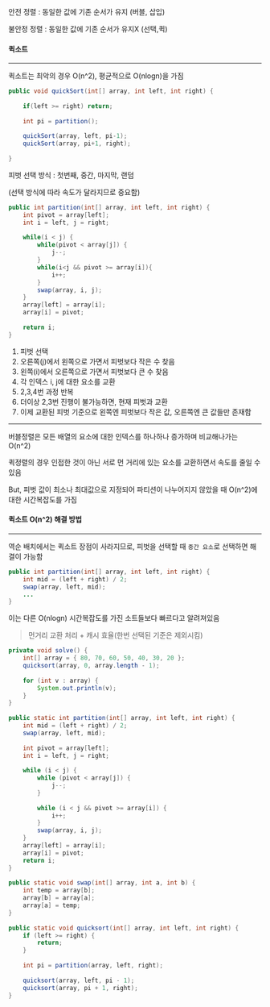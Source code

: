 안전 정렬 : 동일한 값에 기존 순서가 유지 (버블, 삽입)

불안정 정렬 : 동일한 값에 기존 순서가 유지X (선택,퀵)



#### 퀵소트

---

퀵소트는 최악의 경우 O(n^2), 평균적으로 O(nlogn)을 가짐



```java
public void quickSort(int[] array, int left, int right) {
    
    if(left >= right) return;
    
    int pi = partition();
    
    quickSort(array, left, pi-1);
    quickSort(array, pi+1, right);
    
}
```



피벗 선택 방식 : 첫번째, 중간, 마지막, 랜덤

(선택 방식에 따라 속도가 달라지므로 중요함)



```java
public int partition(int[] array, int left, int right) {
    int pivot = array[left];
    int i = left, j = right;
    
    while(i < j) {
        while(pivot < array[j]) {
            j--;
        }
        while(i<j && pivot >= array[i]){
            i++;
        }
        swap(array, i, j);
    }
    array[left] = array[i];
    array[i] = pivot;
    
    return i;
}
```

1. 피벗 선택
2. 오른쪽(j)에서 왼쪽으로 가면서 피벗보다 작은 수 찾음
3. 왼쪽(i)에서 오른쪽으로 가면서 피벗보다 큰 수 찾음
4. 각 인덱스 i, j에 대한 요소를 교환
5. 2,3,4번 과정 반복
6. 더이상 2,3번 진행이 불가능하면, 현재 피벗과 교환
7. 이제 교환된 피벗 기준으로 왼쪽엔 피벗보다 작은 값, 오른쪽엔 큰 값들만 존재함



---



버블정렬은 모든 배열의 요소에 대한 인덱스를 하나하나 증가하며 비교해나가는 O(n^2)

퀵정렬의 경우 인접한 것이 아닌 서로 먼 거리에 있는 요소를 교환하면서 속도를 줄일 수 있음

But, 피벗 값이 최소나 최대값으로 지정되어 파티션이 나누어지지 않았을 때 O(n^2)에 대한 시간복잡도를 가짐



#### 퀵소트 O(n^2) 해결 방법

---

역순 배치에서는 퀵소트 장점이 사라지므로, 피벗을 선택할 때 `중간 요소`로 선택하면 해결이 가능함



```java
public int partition(int[] array, int left, int right) {
    int mid = (left + right) / 2;
    swap(array, left, mid);
    ...
}
```

이는 다른 O(nlogn) 시간복잡도를 가진 소트들보다 빠르다고 알려져있음

> 먼거리 교환 처리 + 캐시 효율(한번 선택된 기준은 제외시킴)



```java
private void solve() {
    int[] array = { 80, 70, 60, 50, 40, 30, 20 };
    quicksort(array, 0, array.length - 1);
 
    for (int v : array) {
        System.out.println(v);
    }
}
 
public static int partition(int[] array, int left, int right) {
    int mid = (left + right) / 2;
    swap(array, left, mid);
 
    int pivot = array[left];
    int i = left, j = right;
 
    while (i < j) {
        while (pivot < array[j]) {
            j--;
        }
 
        while (i < j && pivot >= array[i]) {
            i++;
        }
        swap(array, i, j);
    }
    array[left] = array[i];
    array[i] = pivot;
    return i;
}
 
public static void swap(int[] array, int a, int b) {
    int temp = array[b];
    array[b] = array[a];
    array[a] = temp;
}
 
public static void quicksort(int[] array, int left, int right) {
    if (left >= right) {
        return;
    }
 
    int pi = partition(array, left, right);
 
    quicksort(array, left, pi - 1);
    quicksort(array, pi + 1, right);
}

```

